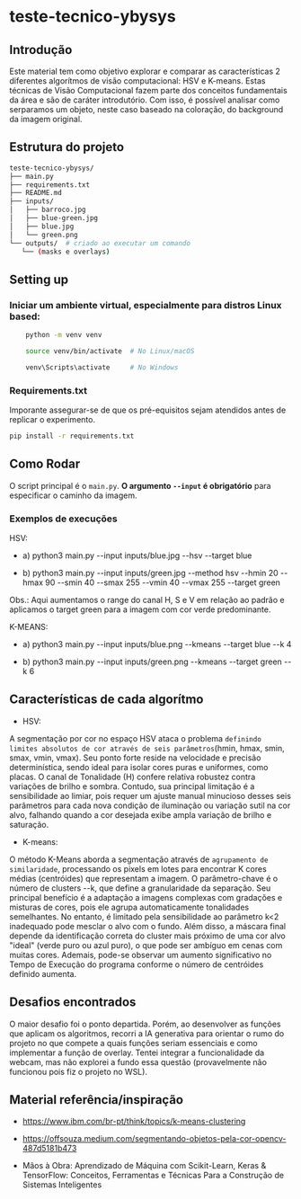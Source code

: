 # teste-tecnico-ybysys

## Introdução
Este material tem como objetivo explorar e comparar as características 2 diferentes algorítmos de visão computacional: HSV e K-means. Estas técnicas de Visão Computacional fazem parte dos conceitos fundamentais da área e são de caráter introdutório. Com isso, é possível analisar como serparamos um objeto, neste caso baseado na coloração, do background da imagem original.

## Estrutura do projeto

```bash
teste-tecnico-ybysys/
├── main.py
├── requirements.txt
├── README.md
├── inputs/
│   ├── barroco.jpg
│   ├── blue-green.jpg
│   ├── blue.jpg
│   └── green.png
└── outputs/  # criado ao executar um comando
   └── (masks e overlays)
```

## Setting up

### Iniciar um ambiente virtual, especialmente para distros Linux based:


```bash
    python -m venv venv

    source venv/bin/activate  # No Linux/macOS

    venv\Scripts\activate     # No Windows
```


### Requirements.txt


Imporante assegurar-se de que os pré-equisitos sejam atendidos antes de replicar o experimento.

```bash
pip install -r requirements.txt
```

## Como Rodar

O script principal é o `main.py`. **O argumento `--input` é obrigatório** para especificar o caminho da imagem.

### Exemplos de execuções


HSV:

- a) python3 main.py --input inputs/blue.jpg --hsv --target blue

- b) python3 main.py --input inputs/green.jpg --method hsv --hmin 20 --hmax 90 --smin 40 --smax 255 --vmin 40 --vmax 255 --target green

Obs.: Aqui aumentamos o range do canal H, S e V em relação ao padrão e aplicamos o target green para a imagem com cor verde predominante.


K-MEANS:

- a) python3 main.py --input inputs/blue.png --kmeans --target blue --k 4

- b) python3 main.py --input inputs/green.png --kmeans --target green --k 6


## Características de cada algorítmo


- HSV:

A segmentação por cor no espaço HSV ataca o problema `definindo limites absolutos de cor através de seis parâmetros`(hmin, hmax, smin, smax, vmin, vmax). Seu ponto forte reside na velocidade e precisão determinística, sendo ideal para isolar cores puras e uniformes, como placas. O canal de Tonalidade (H) confere relativa robustez contra variações de brilho e sombra. Contudo, sua principal limitação é a sensibilidade ao limiar, pois requer um ajuste manual minucioso desses seis parâmetros para cada nova condição de iluminação ou variação sutil na cor alvo, falhando quando a cor desejada exibe ampla variação de brilho e saturação. 


- K-means:

O método K-Means aborda a segmentação através de `agrupamento de similaridade`, processando os pixels em lotes para encontrar K cores médias (centróides) que representam a imagem. O parâmetro-chave é o número de clusters --k, que define a granularidade da separação. Seu principal benefício é a adaptação a imagens complexas com gradações e misturas de cores, pois ele agrupa automaticamente tonalidades semelhantes. No entanto, é limitado pela sensibilidade ao parâmetro k<2 inadequado pode mesclar o alvo com o fundo. Além disso, a máscara final depende da identificação correta do cluster mais próximo de uma cor alvo "ideal" (verde puro ou azul puro), o que pode ser ambíguo em cenas com muitas cores. Ademais, pode-se observar um aumento significativo no Tempo de Execução do programa conforme o número de centróides definido aumenta.

## Desafios encontrados

O maior desafio foi o ponto departida. Porém, ao desenvolver as funções que aplicam os algoritmos, recorri a IA generativa para orientar o rumo do projeto no que compete a quais funções seriam essenciais e como implementar a função de overlay.
Tentei integrar a funcionalidade da webcam, mas não explorei a fundo essa questão (provavelmente não funcionou pois fiz o projeto no WSL).

## Material referência/inspiração

- https://www.ibm.com/br-pt/think/topics/k-means-clustering


- https://offsouza.medium.com/segmentando-objetos-pela-cor-opencv-487d5181b473


- Mãos à Obra: Aprendizado de Máquina com Scikit-Learn, Keras & TensorFlow: Conceitos, Ferramentas e Técnicas Para a Construção de Sistemas Inteligentes